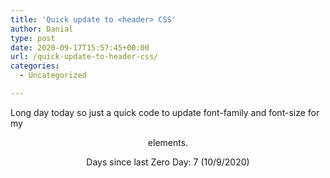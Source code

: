 ```yaml
---
title: 'Quick update to <header> CSS'
author: Danial
type: post
date: 2020-09-17T15:57:45+00:00
url: /quick-update-to-header-css/
categories:
  - Uncategorized

---
```

Long day today so just a quick code to update font-family and font-size for my <header> elements.



Days since last Zero Day: 7 (10/9/2020)